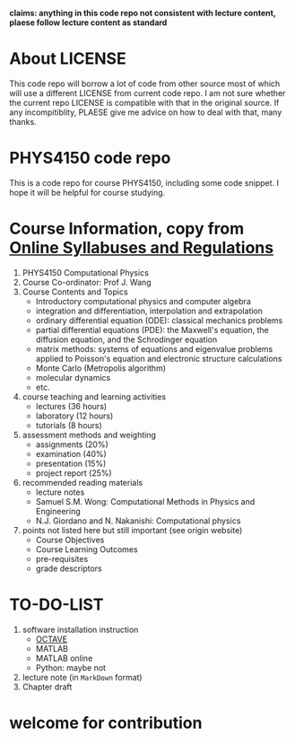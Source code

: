 **claims: anything in this code repo not consistent with lecture content, plaese follow lecture content as standard**

# About LICENSE
This code repo will borrow a lot of code from other source most of which will use a different LICENSE from current code repo. I am not sure whether the current repo LICENSE is compatible with that in the original source. If any incompitiblity, PLAESE give me advice on how to deal with that, many thanks.

# PHYS4150 code repo
This is a code repo for course PHYS4150, including some code snippet. I hope it will be helpful for course studying.

# Course Information, copy from [Online Syllabuses and Regulations](https://webapp.science.hku.hk/sr4/servlet/enquiry?Type=Course&course_code=PHYS4150)
1. PHYS4150 Computational Physics
2. Course Co-ordinator: Prof J. Wang
3. Course Contents and Topics
   * Introductory computational physics and computer algebra
   * integration and differentiation, interpolation and extrapolation
   * ordinary differential equation (ODE): classical mechanics problems
   * partial differential equations (PDE): the Maxwell's equation, the diffusion equation, and the Schrodinger equation
   * matrix methods: systems of equations and eigenvalue problems applied to Poisson's equation and electronic structure calculations
   * Monte Carlo (Metropolis algorithm)
   * molecular dynamics
   * etc.
4. course teaching and learning activities
   * lectures (36 hours)
   * laboratory (12 hours)
   * tutorials (8 hours)
5. assessment methods and weighting
   * assignments (20%)
   * examination (40%)
   * presentation (15%)
   * project report (25%)
6. recommended reading materials
   * lecture notes
   * Samuel S.M. Wong: Computational Methods in Physics and Engineering
   * N.J. Giordano and N. Nakanishi: Computational physics
7. points not listed here but still important (see origin website)
   * Course Objectives
   * Course Learning Outcomes
   * pre-requisites
   * grade descriptors



# TO-DO-LIST
1. software installation instruction
    * [OCTAVE](https://www.gnu.org/software/octave/)
    * MATLAB
    * MATLAB online
    * Python: maybe not
2. lecture note (in ```MarkDown``` format)
3. Chapter draft

# welcome for contribution
